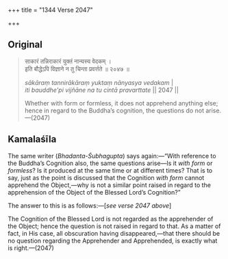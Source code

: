 +++
title = "1344 Verse 2047"

+++
## Original 
>
> साकारं तन्निराकारं युक्तं नान्यस्य वेदकम् ।  
> इति बौद्धेऽपि विज्ञाने न तु चिन्ता प्रवर्त्तते ॥ २०४७ ॥ 
>
> *sākāraṃ tannirākāraṃ yuktaṃ nānyasya vedakam* \|  
> *iti bauddhe'pi vijñāne na tu cintā pravarttate* \|\| 2047 \|\| 
>
> Whether with form or formless, it does not apprehend anything else; hence in regard to the Buddha’s cognition, the questions do not arise.—(2047)



## Kamalaśīla

The same writer (*Bhadanta-Śubhagupta*) says again:—“With reference to the Buddha’s Cognition also, the same questions arise—Is it *with form* or *formless*? Is it produced at the same time or at different times? That is to say, just as the point is discussed that the Cognition *with form* cannot apprehend the Object,—why is not a similar point raised in regard to the apprehension of the Object of the Blessed Lord’s Cognition?”

The answer to this is as follows:—[*see verse 2047 above*]

The Cognition of the Blessed Lord is not regarded as the apprehender of the Object; hence the question is not raised in regard to that. As a matter of fact, in His case, all obscuration having disappeared,—that there should be no question regarding the Apprehender and Apprehended, is exactly what is right.—(2047)



